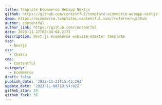 ```yaml
---
title: Template Ecommerce Webapp Nextjs
github: https://github.com/contentful/template-ecommerce-webapp-nextjs
demo: https://ecommerce.templates.contentful.com/?referrer=github
author: contentful
author_link: https://github.com/contentful
date: 2023-11-27T03:34:04.217Z
description: Next.js ecommerce website starter template
ssg:
  - Nextjs
css:
  - Chakra
cms:
  - Contentful
category:
  - Ecommerce
draft: false
publish_date: '2022-11-21T15:43:29Z'
update_date: '2023-11-08T13:54:02Z'
github_star: 39
github_fork: 36
---
```

